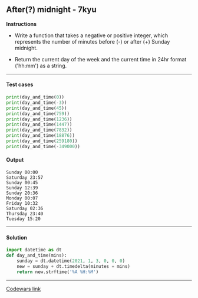 ## After(?) midnight - 7kyu

**Instructions**

- Write a function that takes a negative or positive integer, which represents the number of minutes before (-) or after (+) Sunday midnight.

- Return the current day of the week and the current time in 24hr format ('hh:mm') as a string.

---

#### Test cases

```python
print(day_and_time(0))
print(day_and_time(-3))
print(day_and_time(45))
print(day_and_time(759))
print(day_and_time(1236))
print(day_and_time(1447))
print(day_and_time(7832))
print(day_and_time(18876))
print(day_and_time(259180))
print(day_and_time(-349000))
```

#### Output 
```
Sunday 00:00
Saturday 23:57
Sunday 00:45
Sunday 12:39
Sunday 20:36
Monday 00:07
Friday 10:32
Saturday 02:36
Thursday 23:40
Tuesday 15:20
```

---

#### Solution

```python
import datetime as dt
def day_and_time(mins):
    sunday = dt.datetime(2021, 1, 3, 0, 0, 0)
    new = sunday + dt.timedelta(minutes = mins)
    return new.strftime('%A %H:%M')
```

---

[Codewars link](https://www.codewars.com/kata/56fac4cfda8ca6ec0f001746)
